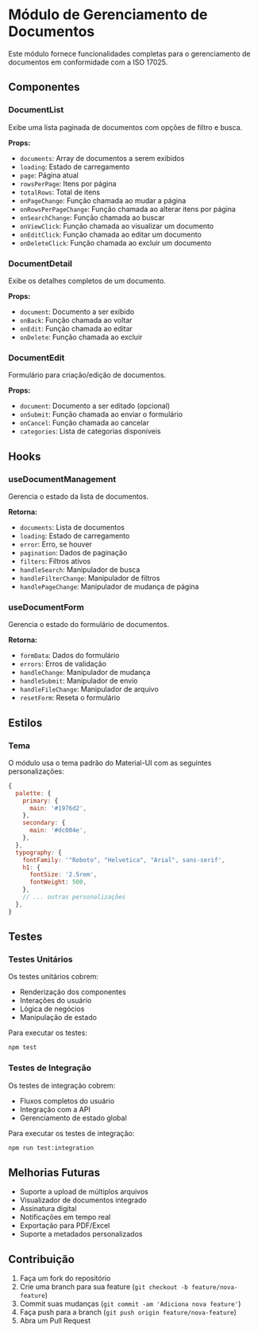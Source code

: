 # Módulo de Gerenciamento de Documentos

Este módulo fornece funcionalidades completas para o gerenciamento de documentos em conformidade com a ISO 17025.

## Componentes

### DocumentList
Exibe uma lista paginada de documentos com opções de filtro e busca.

**Props:**
- `documents`: Array de documentos a serem exibidos
- `loading`: Estado de carregamento
- `page`: Página atual
- `rowsPerPage`: Itens por página
- `totalRows`: Total de itens
- `onPageChange`: Função chamada ao mudar a página
- `onRowsPerPageChange`: Função chamada ao alterar itens por página
- `onSearchChange`: Função chamada ao buscar
- `onViewClick`: Função chamada ao visualizar um documento
- `onEditClick`: Função chamada ao editar um documento
- `onDeleteClick`: Função chamada ao excluir um documento

### DocumentDetail
Exibe os detalhes completos de um documento.

**Props:**
- `document`: Documento a ser exibido
- `onBack`: Função chamada ao voltar
- `onEdit`: Função chamada ao editar
- `onDelete`: Função chamada ao excluir

### DocumentEdit
Formulário para criação/edição de documentos.

**Props:**
- `document`: Documento a ser editado (opcional)
- `onSubmit`: Função chamada ao enviar o formulário
- `onCancel`: Função chamada ao cancelar
- `categories`: Lista de categorias disponíveis

## Hooks

### useDocumentManagement
Gerencia o estado da lista de documentos.

**Retorna:**
- `documents`: Lista de documentos
- `loading`: Estado de carregamento
- `error`: Erro, se houver
- `pagination`: Dados de paginação
- `filters`: Filtros ativos
- `handleSearch`: Manipulador de busca
- `handleFilterChange`: Manipulador de filtros
- `handlePageChange`: Manipulador de mudança de página

### useDocumentForm
Gerencia o estado do formulário de documentos.

**Retorna:**
- `formData`: Dados do formulário
- `errors`: Erros de validação
- `handleChange`: Manipulador de mudança
- `handleSubmit`: Manipulador de envio
- `handleFileChange`: Manipulador de arquivo
- `resetForm`: Reseta o formulário

## Estilos

### Tema
O módulo usa o tema padrão do Material-UI com as seguintes personalizações:

```javascript
{
  palette: {
    primary: {
      main: '#1976d2',
    },
    secondary: {
      main: '#dc004e',
    },
  },
  typography: {
    fontFamily: '"Roboto", "Helvetica", "Arial", sans-serif',
    h1: {
      fontSize: '2.5rem',
      fontWeight: 500,
    },
    // ... outras personalizações
  },
}
```

## Testes

### Testes Unitários
Os testes unitários cobrem:
- Renderização dos componentes
- Interações do usuário
- Lógica de negócios
- Manipulação de estado

Para executar os testes:
```bash
npm test
```

### Testes de Integração
Os testes de integração cobrem:
- Fluxos completos do usuário
- Integração com a API
- Gerenciamento de estado global

Para executar os testes de integração:
```bash
npm run test:integration
```

## Melhorias Futuras
- Suporte a upload de múltiplos arquivos
- Visualizador de documentos integrado
- Assinatura digital
- Notificações em tempo real
- Exportação para PDF/Excel
- Suporte a metadados personalizados

## Contribuição
1. Faça um fork do repositório
2. Crie uma branch para sua feature (`git checkout -b feature/nova-feature`)
3. Commit suas mudanças (`git commit -am 'Adiciona nova feature'`)
4. Faça push para a branch (`git push origin feature/nova-feature`)
5. Abra um Pull Request
